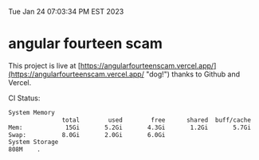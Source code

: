 Tue Jan 24 07:03:34 PM EST 2023

# angular fourteen scam


This project is live at [https://angularfourteenscam.vercel.app/](https://angularfourteenscam.vercel.app/ "dog!") thanks to Github and Vercel.

CI Status: 

```bash
System Memory
               total        used        free      shared  buff/cache   available
Mem:            15Gi       5.2Gi       4.3Gi       1.2Gi       5.7Gi       8.5Gi
Swap:          8.0Gi       2.0Gi       6.0Gi
System Storage
808M	.
```
